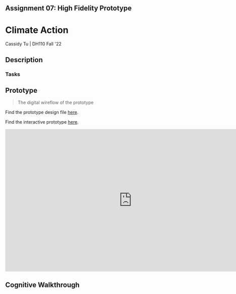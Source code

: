 ## Assignment 07: High Fidelity Prototype

# Climate Action

Cassidy Tu | DH110 Fall '22

## Description

### Tasks

## Prototype

> The digital wireflow of the prototype

Find the prototype design file [here](https://www.figma.com/file/fb7HeYASgMqib0UkTgDNFs/dh-110?node-id=213%3A1746&t=vYVwrQR2OXWcNYpd-0).

Find the interactive prototype [here](https://www.figma.com/proto/fb7HeYASgMqib0UkTgDNFs/dh-110?node-id=213%3A1746&scaling=contain&page-id=44%3A8&starting-point-node-id=213%3A1746).

<iframe style="border: 1px solid rgba(0, 0, 0, 0.1);" width="800" height="450" src="https://www.figma.com/embed?embed_host=share&url=https%3A%2F%2Fwww.figma.com%2Ffile%2Ffb7HeYASgMqib0UkTgDNFs%2Fdh-110%3Fnode-id%3D44%253A8%26t%3DvYVwrQR2OXWcNYpd-1" allowfullscreen>

</iframe>

## Cognitive Walkthrough
